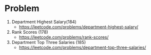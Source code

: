 # Problem

1.  Department Highest Salary(184)
    - https://leetcode.com/problems/department-highest-salary/
2.  Rank Scores (178)
    - https://leetcode.com/problems/rank-scores/
3.  Department Top Three Salaries (185)
    - https://leetcode.com/problems/department-top-three-salaries/
